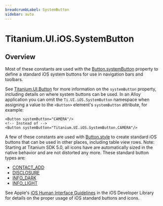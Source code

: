 ```yaml
---
breadcrumbLabel: SystemButton
sidebar: auto
---
```


# Titanium.UI.iOS.SystemButton

<ProxySummary/>

## Overview

Most of these constants are used with the
[Button.systemButton](Titanium.UI.Button.systemButton) property to define a standard
iOS system buttons for use in navigation bars and toolbars. 

See [Titanium.UI.Button](Titanium.UI.Button) for more information on the `systemButton` property, including details
on where system buttons can be used. In an Alloy application you can omit the `Ti.UI.iOS.SystemButton`
namespace when assigning a value to the `<Button>` element's `systemButton` attribute, for example:

    <Button systemButton="CAMERA"/>
    <!-- Instead of -->
    <Button systemButton="Titanium.UI.iOS.SystemButton.CAMERA"/>

A few of these constants are used with [Button.style](Titanium.UI.Button.style) to
create standard iOS buttons that can be used in other places, including table view rows.
Note: Starting at Titanium SDK 5.0, all icons have are automatically sized in the native behavior
and are not distorted any more.
These standard button types are:

* [CONTACT_ADD](Titanium.UI.iOS.SystemButton.CONTACT_ADD)
* [DISCLOSURE](Titanium.UI.iOS.SystemButton.DISCLOSURE)
* [INFO_DARK](Titanium.UI.iOS.SystemButton.INFO_DARK)
* [INFO_LIGHT](Titanium.UI.iOS.SystemButton.INFO_LIGHT)

See Apple's 
[iOS Human Interface Guidelines](https://developer.apple.com/ios/human-interface-guidelines/overview/themes/) 
in the iOS Developer Library for details on the proper usage of iOS standard buttons
and icons.

<ApiDocs/>
